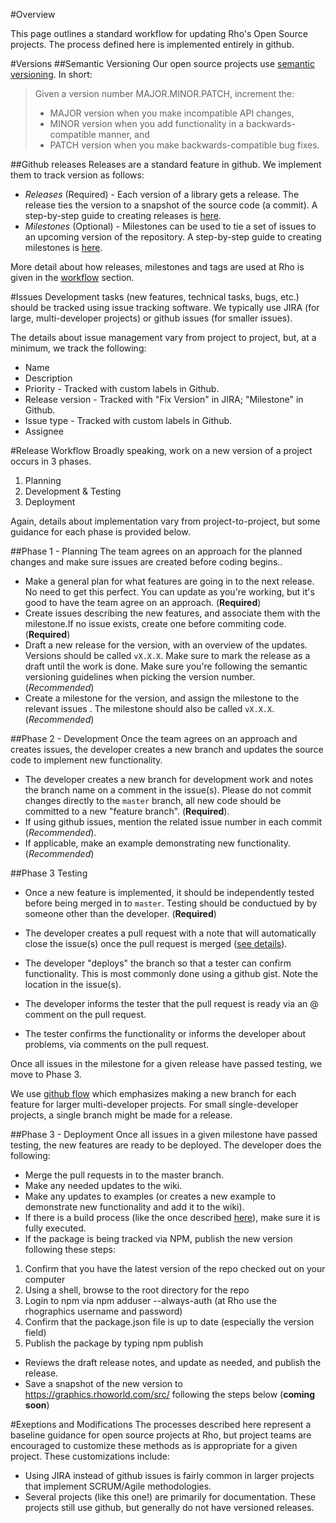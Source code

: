 #Overview

This page outlines a standard workflow for updating Rho's Open Source projects. The process defined here is implemented entirely in github. 

#Versions
##Semantic Versioning
Our open source projects use [semantic versioning](http://semver.org/). In short: 

> Given a version number MAJOR.MINOR.PATCH, increment the:
> 
> - MAJOR version when you make incompatible API changes,
> - MINOR version when you add functionality in a backwards-compatible manner, and
> - PATCH version when you make backwards-compatible bug fixes.

##Github releases
Releases are a standard feature in github. We implement them to track version as follows: 
- _Releases_ (Required) - Each version of a library gets a release. The release ties the version to a snapshot of the source code (a commit). A    step-by-step guide to creating releases is [here](https://help.github.com/articles/creating-releases/). 
- _Milestones_ (Optional) - Milestones can be used to tie a set of issues to an upcoming version of the repository. A step-by-step guide to creating milestones is [here](https://help.github.com/articles/creating-and-editing-milestones-for-issues-and-pull-requests/).

More detail about how releases, milestones and tags are used at Rho is given in the [workflow](#workflow) section. 

#Issues
Development tasks (new features, technical tasks, bugs, etc.) should be tracked using issue tracking software. We typically use JIRA (for large, multi-developer projects) or github issues (for smaller issues). 

The details about issue management vary from project to project, but, at a minimum, we track the following:
- Name
- Description
- Priority - Tracked with custom labels in Github. 
- Release version - Tracked with "Fix Version" in JIRA; "Milestone" in Github.
- Issue type - Tracked with custom labels in Github. 
- Assignee

#Release Workflow
Broadly speaking, work on a new version of a project occurs in 3 phases.

1. Planning
2. Development & Testing
3. Deployment

Again, details about implementation vary from project-to-project, but some guidance for each phase is provided below.

##Phase 1 - Planning
The team agrees on an approach for the planned changes and make sure issues are created before coding begins.. 

- Make a general plan for what features are going in to the next release. No need to get this perfect. You can update as you're working, but it's good to have the team agree on an approach. (**Required**)
- Create issues describing the new features, and associate them with the milestone.If no issue exists, create one before commiting code. (**Required**)
- Draft a new release for the version, with an overview of the updates. Versions should be called `vX.X.X`. Make sure to mark the release as a draft until the work is done.  Make sure you're following the semantic versioning guidelines when picking the version number. (*Recommended*)
- Create a milestone for the version, and assign the milestone to the relevant issues . The milestone should also be called `vX.X.X`. (*Recommended*)

##Phase 2 - Development
Once the team agrees on an approach and creates issues, the developer creates a new branch and updates the source code to implement new functionality.

- The developer creates a new branch for development work and notes the branch name on a comment in the issue(s). Please do not commit changes directly to the `master` branch, all new code should be committed to a new "feature branch". (**Required**).
- If using github issues, mention the related issue number in each commit (*Recommended*). 
- If applicable, make an example demonstrating new functionality. (*Recommended*)

##Phase 3 Testing
- Once a new feature is implemented, it should be independently tested before being merged in to `master`. Testing should be conductued by by someone other than the developer. (**Required**)
- The developer creates a pull request with a note that will automatically close the issue(s) once the pull request is merged ([see details](https://github.com/blog/1506-closing-issues-via-pull-requests)).
- The developer "deploys" the branch so that a tester can confirm functionality. This is most commonly done using a github gist. Note the location in the issue(s). 
 
- The developer informs the tester that the pull request is ready via an @ comment on the pull request. 
- The tester confirms the functionality or informs the developer about problems, via comments on the pull request. 

Once all issues in the milestone for a given release have passed testing, we move to Phase 3. 

We use [github flow](https://guides.github.com/introduction/flow/) which emphasizes making a new branch for each feature for larger multi-developer projects. For small single-developer projects, a single branch might be made for a release. 

##Phase 3 - Deployment
Once all issues in a given milestone have passed testing, the new features are ready to be deployed. The developer does the following: 

- Merge the pull requests in to the master branch.
- Make any needed updates to the wiki.
- Make any updates to examples (or creates a new example to demonstrate new functionality and add it to the wiki).
- If there is a build process (like the once described [here](https://github.com/RhoInc/webcharts-wrapper-boilerplate/wiki)), make sure it is fully executed.
- If the package is being tracked via NPM, publish the new version following these steps:  
 1. Confirm that you have the latest version of the repo checked out on your computer
 2. Using a shell, browse to the root directory for the repo
 3. Login to npm via npm adduser --always-auth (at Rho use the rhographics username and password)
 4. Confirm that the package.json file is up to date (especially the version field)
 5. Publish the package by typing npm publish
- Reviews the draft release notes, and update as needed, and publish the release.
- Save a snapshot of the new version to https://graphics.rhoworld.com/src/ following the steps below (__coming soon__)

#Exeptions and Modifications
The processes described here represent a baseline guidance for open source projects at Rho, but project teams are encouraged to customize these methods as is appropriate for a given project. These customizations include: 

- Using JIRA instead of github issues is fairly common in larger projects that implement SCRUM/Agile methodologies. 
- Several projects (like this one!) are primarily for documentation. These projects still use github, but generally do not have versioned releases. 
